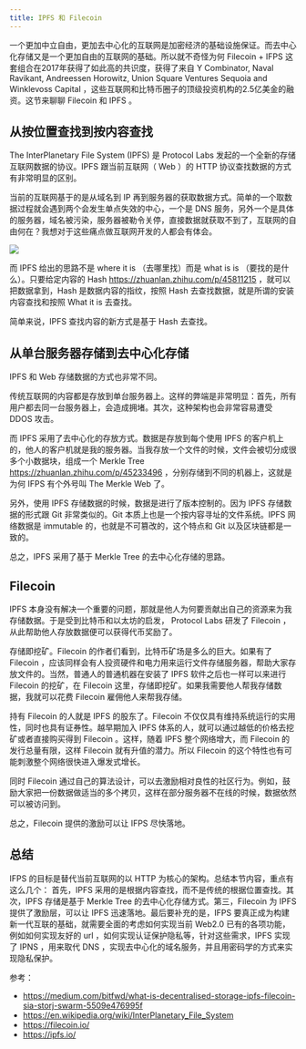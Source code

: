 ```yaml
---
title: IPFS 和 Filecoin
---
```


一个更加中立自由，更加去中心化的互联网是加密经济的基础设施保证。而去中心化存储又是一个更加自由的互联网的基础。所以就不奇怪为何 Filecoin + IFPS 这套组合在2017年获得了如此高的共识度，获得了来自 Y Combinator, Naval Ravikant, Andreessen Horowitz, Union Square Ventures Sequoia and Winklevoss Capital ，这些互联网和比特币圈子的顶级投资机构的2.5亿美金的融资。这节来聊聊 Filecoin 和 IPFS 。

## 从按位置查找到按内容查找

The InterPlanetary File System (IPFS) 是 Protocol Labs 发起的一个全新的存储互联网数据的协议。IPFS 跟当前互联网（ Web ）的 HTTP 协议查找数据的方式有非常明显的区别。

当前的互联网基于的是从域名到 IP 再到服务器的获取数据方式。简单的一个取数据过程就会遇到两个会发生单点失效的中心，一个是 DNS 服务，另外一个是具体的服务器，域名被污染，服务器被勒令关停，直接数据就获取不到了，互联网的自由何在？我想对于这些痛点做互联网开发的人都会有体会。

![](https://img.haoqicat.com/2018121701.jpg)

而 IPFS 给出的思路不是 where it is （去哪里找）而是 what is is （要找的是什么）。只要给定内容的 Hash https://zhuanlan.zhihu.com/p/45811215 ，就可以把数据拿到，Hash 是数据内容的指纹，按照 Hash 去查找数据，就是所谓的安装内容查找和按照 What it is 去查找。

简单来说，IPFS 查找内容的新方式是基于 Hash 去查找。

## 从单台服务器存储到去中心化存储

IPFS 和 Web 存储数据的方式也非常不同。

传统互联网的内容都是存放到单台服务器上。这样的弊端是非常明显：首先，所有用户都去同一台服务器上，会造成拥堵。其次，这种架构也会非常容易遭受 DDOS 攻击。

而 IPFS 采用了去中心化的存放方式。数据是存放到每个使用 IPFS 的客户机上的，他人的客户机就是我的服务器。当我存放一个文件的时候，文件会被切分成很多个小数据块，组成一个 Merkle Tree  https://zhuanlan.zhihu.com/p/45233496 ，分别存储到不同的机器上，这就是为何 IFPS 有个外号叫 The Merkle Web 了。

另外，使用 IPFS 存储数据的时候，数据是进行了版本控制的。因为 IPFS 存储数据的形式跟 Git 非常类似的。Git 本质上也是一个按内容寻址的文件系统。IPFS 网络数据是 immutable 的，也就是不可篡改的，这个特点和 Git 以及区块链都是一致的。

总之，IPFS 采用了基于 Merkle Tree 的去中心化存储的思路。

## Filecoin

IPFS 本身没有解决一个重要的问题，那就是他人为何要贡献出自己的资源来为我存储数据。于是受到比特币和以太坊的启发， Protocol Labs 研发了 Filecoin ，从此帮助他人存放数据便可以获得代币奖励了。

存储即挖矿。Filecoin 的作者们看到，比特币矿场是多么的巨大。如果有了 Filecoin ，应该同样会有人投资硬件和电力用来运行文件存储服务器，帮助大家存放文件的。当然，普通人的普通机器在安装了 IPFS 软件之后也一样可以来进行 Filecoin 的挖矿，在 Filecoin 这里，存储即挖矿。如果我需要他人帮我存储数据，我就可以花费 Filecoin 雇佣他人来帮我存储。

持有 Filecoin 的人就是 IPFS 的股东了。Filecoin 不仅仅具有维持系统运行的实用性，同时也具有证券性。越早期加入 IPFS 体系的人，就可以通过越低的价格去挖矿或者直接购买得到 Filecoin 。这样，随着 IPFS 整个网络增大，而 Filecoin 的发行总量有限，这样 Filecoin 就有升值的潜力。所以 Filecoin 的这个特性也有可能刺激整个网络很快进入爆发式增长。

同时 Filecoin 通过自己的算法设计，可以去激励相对良性的社区行为。例如，鼓励大家把一份数据做适当的多个拷贝，这样在部分服务器不在线的时候，数据依然可以被访问到。

总之，Filecoin 提供的激励可以让 IFPS 尽快落地。

## 总结

IFPS 的目标是替代当前互联网的以 HTTP 为核心的架构。总结本节内容，重点有这么几个： 首先，IPFS 采用的是根据内容查找，而不是传统的根据位置查找。其次，IPFS 存储是基于 Merkle Tree 的去中心化存储方式。第三，Filecoin 为 IPFS 提供了激励层，可以让 IPFS 迅速落地。最后要补充的是，IFPS 要真正成为构建新一代互联的基础，就需要全面的考虑如何实现当前 Web2.0 已有的各项功能，例如如何实现友好的 url ，如何实现认证保护隐私等，针对这些需求，IPFS 实现了 IPNS ，用来取代 DNS ，实现去中心化的域名服务，并且用密码学的方式来实现隐私保护。



参考：

- https://medium.com/bitfwd/what-is-decentralised-storage-ipfs-filecoin-sia-storj-swarm-5509e476995f
- https://en.wikipedia.org/wiki/InterPlanetary_File_System
- https://filecoin.io/
- https://ipfs.io/
